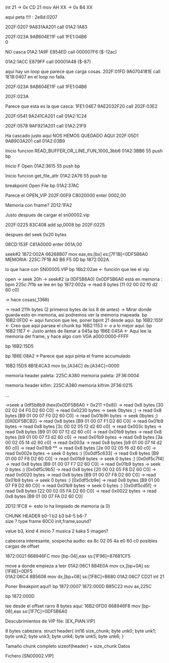 int 21  -> 0x CD 21
mov AH XX -> 0x B4 XX



aqui peta !!!! : 2e8d:0207

202F:0207  9A831AA201          call 01A2:1A83                                  



202F:023A  9AB604E11F          call 1FE1:04B6   
0


NO casca 01A2:1A9F  E854ED              call 000007F6 ($-12ac)

01A2:1ACC  E879FF              call 00001A48 ($-87)


aqui hay un loop que parece que carga cosas.
202F:01FD  9A0704181E          call 1E18:0407
en el loop no falla.


202F:023A  9AB604E11F          call 1FE1:04B6 

202F:023A


Parece que esta es la que casca:
1FE1:04E7  9AE2032F20          call 202F:03E2                                  

202F:0541  9A241CA201          call 01A2:1C24                                  


202F:0578  9AF921A201          call 01A2:21F9

Ha cascado justo aqui NOS HEMOS QUEDADO AQUI
202F:05D1  9AB903A201          call 01A2:03B9 

Inicio funcion READ_BUFFER_OR_LINE_FUN_1000_3bb6
01A2:3BB6  55                  push bp        


Inicio F Open
01A2:3615  55                  push bp


Inicio funcion get_file_attr
01A2:2A76  55                  push bp


breakpoint Open File
bp 01A2:37AC


Parece el OPEN_VIP
202F:00F9  C8020000            enter 0002,00  

Memoria con fname?
2D12:1FA2 


Justo despues de cargar el sn00002.vip

202F:0225  83C408              add  sp,0008
bp 202F:0225 

despues del seek 0x20 bytes

08CD:153F  C81A0000            enter 001A,00

seek#2
1872:002A  66268B07            mov  eax,es:[bx]            es:[7F1B]=0DF5B6A0 
MEMORIA: 225C:7F1B     A0 B6 F5 0D
bp 1872:002A

lo que hace con SN00005.VIP
bp 16b2:02ae  <- función que lee el vip 

open -> seek 20h 
-> seek#2 (a 0DF5B6A0) 
	0x0DF5B6A0 está en memoria : bpm 225c:7f1b  se lee en bp 1872:002a
-> read 8 bytes [11 02 00 02 f0 d2 60 c0]


-> hace cosas(_1368) 


-> read 211h bytes (2 primeros bytes de los 8 de antes) -> Mirar donde guarda esto en memoria, así podremos ver la memoria mapeada.
bp 16B2:0FD0 <- aqui funcion que lee, poner bpint 21 desde aqui.
bp 16B2:155f  <- Creo que aqúí parsea el chunk
bp 16B2:1153 <- o a lo mejor aquí.
bp 16B2:11E7 <- Justo antes de llamar a 045a
bp 1B6E:045A  <- Aqui lee la memoria del frame, y hace algo com VGA a000:0000-FFFF

bp 16B2:15D5

bp 1B6E:08A2 <-Parece que aqui pinta el frame accumulado

16B2:15D5  8B1E4CA3            mov  bx,[A34C]              ds:[A34C]=0000      


memoria header paleta: 225C:A380
memoria paleta: 2F36:0004

memoria header kifim: 225C:A380
memoria kifrim 2F36:0215


...

->seek a 0df5b8b9 (hex(0x0DF5B6A0 + 0x211 +0x8))
-> read 0x8 bytes [30 02 02 04 F0 D2 60 C0]
-> read 0x0230 bytes
-> seek 0bytes ;)
-> read 0x8 bytes [B9 01 00 07 F0 D2 60 C0]
-> read 0x01b9h bytes
-> seek 0bytes ;)  [0X0DF5BCB2]
-> read 0x8 bytes [B9 01 00 07 F1 D2 60 C0]
-> read 0x01b9 bytes
-> read 0x8 bytes [3c 00 02 05 f2 d2 60 c0]
-> read 0x003c bytes
-> read 0x8 bytes [B9 01 00 07 f2 d2 60 c0]
-> read 0x01b9 bytes
-> read 0x8 bytes [b9 01 00 07 f3 d2 60 c0]
-> read 0x01b9 bytes
-> read 0x8 bytes [3a 00 02 05 f4 d2 60 c0]
-> read 0x003a
-> read 0x8 bytes [b9 01 00 07 f4 d2 60 c0]
-> read 0x01b9  **
-> read 0x8 bytes [2e 00 02 05 f6 d2 60 c0]
-> read 0x002e bytes
-> seek 0 bytes :) [0x0df5c633]
-> read 0x8 bytes [B9 01 00 07 F6 D2 60 C0]
-> read 0x01b9 bytes
-> seek 0 bytes :) [0x0df5c7f4]
-> read 0x8 bytes [B9 01 00 07 F7 D2 60 C0]
-> read 0x01b9 bytes
-> seek 0 bytes :) [0x0df5c9b5]
-> read 0x8 bytes [20 00 02 05 F8 D2 60 C0]
-> read 0x0020 bytes
-> read 0x8 bytes [B9 01 00 07 F8 D2 60 C0]
-> read 0x01b9 bytes
-> seek 0 bytes :) [0x0df5cb9e]
-> read 0x8 bytes [B9 01 00 07 F9 D2 60 C0]
-> read 0x01b9 bytes
-> seek 0 bytes :) [0x0df5cd5f]
-> read 0x8 bytes [22 00 02 05 FA D2 60 C0]
-> read 0x0022 bytes
-> read 0x8 bytes [B9 01 00 07 FA D2 60 C0]

2D12:1FC8  <- esto lo ha limpiado de memoria (a 0)



CHUNK HEADER
b0-1	b2	b3          b4-5		b6-7	
size	?	type	    frame 		60C0
		init,frame,sound?

value b3, kind
4	  inicio
7	  musica
2	  kaka
5	  imagen?



cabecera interesante, sospecha audio:
ea 8c 02 05 4a e0 60 c0
posibles cargas de offset

1872:0021  668946FC            mov  [bp-04],eax            ss:[1F96]=87681CF5

move a donde empieza a leer
01A2:06C1  8B4E0A              mov  cx,[bp+0A]             ss:[1F8E]=0DF5      
01A2:06C4  8B5608              mov  dx,[bp+08]             ss:[1F8C]=B680
01A2:06C7  CD21                int  21 


Poner Breakpint aqui!! bp 1872:0007
1872:000D  B85C22              mov  ax,225C     

bp 1872:000D  


lee desde el offset rarro 8 bytes aqui:
16B2:0FD0  668946F8            mov  [bp-08],eax            ss:[1F7C]=0DF5B6A0


Descubrimientos de VIP file: [EX_PIAN.VIP]

8 bytes cabezera.
struct header{
	int16 size_chunk;
	byte unk0; 
	byte unk1;
	byte unk2;
	byte unk3;
	byte unk4;
	byte unk5;
	byte unk6;
}

Tamaño chunk completo
sizeof(header) + size_chunk Datos


Fichero [SN00002.VIP]




